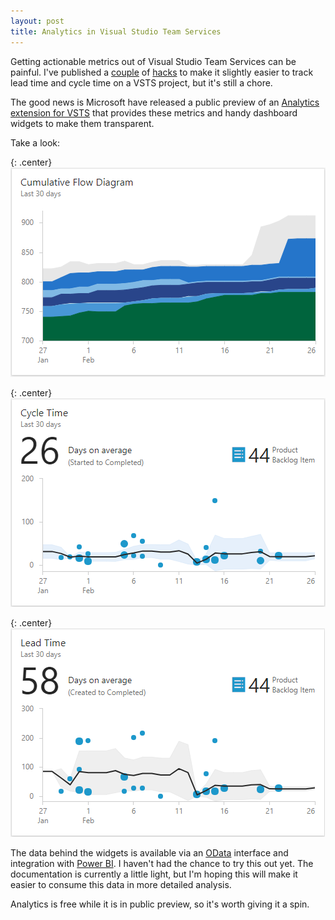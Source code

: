 ```yaml
---
layout: post
title: Analytics in Visual Studio Team Services
---
```

Getting actionable metrics out of Visual Studio Team Services can be painful. I've published a [couple](https://christopher-bimson.github.io/2017-03-26-visual-studio-team-services-cfd-dashboard-widget/) of [hacks](https://github.com/christopher-bimson/VstsMetrics) to make it slightly easier to track lead time and cycle time on a VSTS project, but it's still a chore.

The good news is Microsoft have released a public preview of an [Analytics extension for VSTS](https://marketplace.visualstudio.com/items?itemName=ms.vss-analytics#overview) that provides these metrics and handy dashboard widgets to make them transparent. 

Take a look:

{: .center}
![Cumulative Flow Diagram](/img/analytics/cfd.png)

{: .center}
![Cycle Time](/img/analytics/cycle-time.png)

{: .center}
![Lead Time](/img/analytics/lead-time.png)

The data behind the widgets is available via an [OData](https://docs.microsoft.com/en-us/vsts/report/extend-analytics/) interface and integration with [Power BI](https://docs.microsoft.com/en-us/vsts/report/powerbi/). I haven't had the chance to try this out yet. The documentation is currently a little light, but I'm hoping this will make it easier to consume this data in more detailed analysis.

Analytics is free while it is in public preview, so it's worth giving it a spin.

